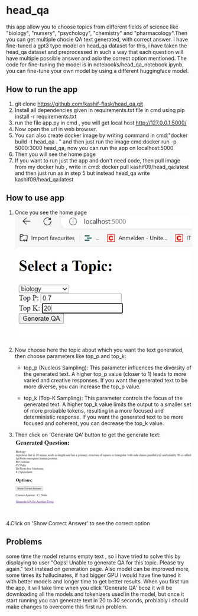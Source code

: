 # head_qa
this app allow you to choose topics from different fields of science like "biology", "nursery", "psychology", "chemistry" and "pharmacology".Then you can get multiple chocie QA text generated, with correct answer. I have fine-tuned a gpt3 type model on head_qa dataset for this, i have taken the head_qa dataset and preprocessed in such a way that each question will have multiple possible answer and aslo the correct option mentioned. The code for fine-tuning the model is in notebooks/head_qa_notebook.ipynb, you can fine-tune your own model by using a different huggingface model.

## How to run the app

1. git clone https://github.com/kashif-flask/head_qa.git
2. Install all dependencies given in requirements.txt file in cmd using  pip install -r requirements.txt
3. run the file app.py in cmd , you will get local host http://127.0.0.1:5000/ 
4. Now open the url in web browser.
5. You can also create docker image by writing command in cmd:"docker build -t head_qa . " and then just run the image cmd:docker run -p 5000:3000 head_qa, now you can run the app on localhost:5000
6. Then you will see the home page
7. If you want to run just the app and don't need code, then pull image from my docker hub , write in cmd: docker pull kashif09/head_qa:latest and then just run as in step 5 but instead head_qa write kashif09/head_qa:latest

## How to use app
1. Once you see the home page
   ![alt text](https://github.com/kashif-flask/head_qa/blob/main/front.PNG)

2. Now choose here the topic about which you want the text generated, then choose parameters like top_p and top_k:
   
   * top_p (Nucleus Sampling): This parameter influences the diversity of the generated text. A higher top_p value (closer to 1) leads to more varied and creative 
   responses. If you want the generated text to be more diverse, you can increase the top_p value.

   * top_k (Top-K Sampling): This parameter controls the focus of the generated text. A higher top_k value limits the output to a smaller set of more probable tokens, 
   resulting in a more focused and deterministic response. If you want the generated text to be more focused and coherent, you can decrease the top_k value.

4. Then click on 'Generate QA' button to get the generate text:
   ![alt text](https://github.com/kashif-flask/head_qa/blob/main/generated.PNG)

4.Click on 'Show Correct Answer' to see the correct option

## Problems
some time the model returns empty text , so i have tried to solve this by displaying to user "Oops! Unable to generate QA for this topic. Please try again." text instead on generation page. Also model can be improved more, some times its hallucinates, if had bigger GPU i would have fine tuned it with better models and longer time to get better results.
When you first run the app, it will take time when you click 'Generate QA' bcoz it will be downloading all the models and tokenizers used in the model, but once it start running you can generate text in 20 to 30 seconds, problably i should make changes to overcome this first run problem.










